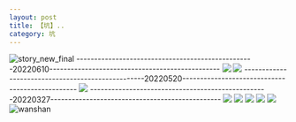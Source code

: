 ```yaml
---
layout: post
title: 【坑】..
category: 坑
---
```

![story_new_final](http://rh8cub8wq.hd-bkt.clouddn.com/img/story_new_final_0322.png)
--------------------------------------------------20220610------------------------------------------------
![](http://rh8dao9dj.hd-bkt.clouddn.com/img/keng_220610_2.jpg)
![](http://rh8dao9dj.hd-bkt.clouddn.com/img/keng_220610_1.jpg)
--------------------------------------------------20220520------------------------------------------------
![](http://rh8dao9dj.hd-bkt.clouddn.com/img/keng_220520_3.jpg)
--------------------------------------------------20220327------------------------------------------------
![](http://rh8cub8wq.hd-bkt.clouddn.com/img/ali-220327-6.jpg)
![](http://rh8cub8wq.hd-bkt.clouddn.com/img/ali-220327-4.jpg)
![](http://rh8cub8wq.hd-bkt.clouddn.com/img/ali-220327-5.jpg)
![](http://rh8cub8wq.hd-bkt.clouddn.com/img/ali-220327-2.jpg)
![](http://rh8cub8wq.hd-bkt.clouddn.com/img/ali-220327-3.jpg)
![wanshan](http://rh8cub8wq.hd-bkt.clouddn.com/img/wanshan.png)
